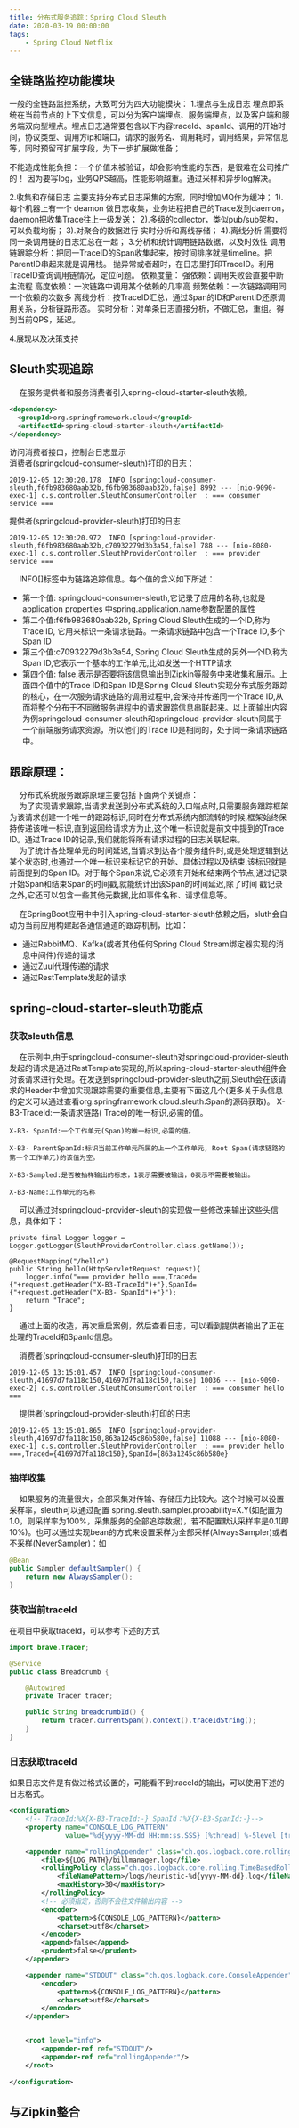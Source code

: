 ```yaml
---
title: 分布式服务追踪：Spring Cloud Sleuth
date: 2020-03-19 00:00:00
tags:
    - Spring Cloud Netflix
---
```

## 全链路监控功能模块  
一般的全链路监控系统，大致可分为四大功能模块：
1.埋点与生成日志
埋点即系统在当前节点的上下文信息，可以分为客户端埋点、服务端埋点，以及客户端和服务端双向型埋点。埋点日志通常要包含以下内容traceId、spanId、调用的开始时间，协议类型、调用方ip和端口，请求的服务名、调用耗时，调用结果，异常信息等，同时预留可扩展字段，为下一步扩展做准备；

不能造成性能负担：一个价值未被验证，却会影响性能的东西，是很难在公司推广的！
因为要写log，业务QPS越高，性能影响越重。通过采样和异步log解决。

2.收集和存储日志
主要支持分布式日志采集的方案，同时增加MQ作为缓冲；
1).每个机器上有一个 deamon 做日志收集，业务进程把自己的Trace发到daemon，daemon把收集Trace往上一级发送；
2).多级的collector，类似pub/sub架构，可以负载均衡；
3).对聚合的数据进行 实时分析和离线存储；
4).离线分析 需要将同一条调用链的日志汇总在一起；
3.分析和统计调用链路数据，以及时效性
调用链跟踪分析：把同一TraceID的Span收集起来，按时间排序就是timeline。把ParentID串起来就是调用栈。
抛异常或者超时，在日志里打印TraceID。利用TraceID查询调用链情况，定位问题。
依赖度量：
            强依赖：调用失败会直接中断主流程
            高度依赖：一次链路中调用某个依赖的几率高
            频繁依赖：一次链路调用同一个依赖的次数多
离线分析：按TraceID汇总，通过Span的ID和ParentID还原调用关系，分析链路形态。
实时分析：对单条日志直接分析，不做汇总，重组。得到当前QPS，延迟。

4.展现以及决策支持

## Sleuth实现追踪  
&emsp; 在服务提供者和服务消费者引入spring-cloud-starter-sleuth依赖。
```xml
<dependency>
  <groupId>org.springframework.cloud</groupId>
  <artifactId>spring-cloud-starter-sleuth</artifactId>
</dependency>
```
访问消费者接口，控制台日志显示  
消费者(springcloud-consumer-sleuth)打印的日志：  

```text
2019-12-05 12:30:20.178  INFO [springcloud-consumer-sleuth,f6fb983680aab32b,f6fb983680aab32b,false] 8992 --- [nio-9090-exec-1] c.s.controller.SleuthConsumerController  : === consumer service ===
```
提供者(springcloud-provider-sleuth)打印的日志  

```text
2019-12-05 12:30:20.972  INFO [springcloud-provider-sleuth,f6fb983680aab32b,c70932279d3b3a54,false] 788 --- [nio-8080-exec-1] c.s.controller.SleuthProviderController  : === provider service ===
```
&emsp; INFO[]标签中为链路追踪信息。每个值的含义如下所述：  
* 第一个值: springcloud-consumer-sleuth,它记录了应用的名称,也就是application properties 中spring.application.name参数配置的属性  
* 第二个值:f6fb983680aab32b, Spring Cloud Sleuth生成的一个ID,称为Trace ID, 它用来标识一条请求链路。一条请求链路中包含一个Trace ID,多个Span ID  
* 第三个值:c70932279d3b3a54, Spring Cloud Sleuth生成的另外一个ID,称为Span ID,它表示一个基本的工作单元,比如发送一个HTTP请求  
* 第四个值: false,表示是否要将该信息输出到Zipkin等服务中来收集和展示。上面四个值中的Trace ID和Span ID是Spring Cloud Sleuth实现分布式服务跟踪的核心，在一次服务请求链路的调用过程中,会保持并传递同一个Trace ID,从而将整个分布于不同微服务进程中的请求跟踪信息串联起来。以上面输出内容为例springcloud-consumer-sleuth和springcloud-provider-sleuth同属于一个前端服务请求资源，所以他们的Trace ID是相同的，处于同一条请求链路中。  

## 跟踪原理：  
&emsp; 分布式系统服务跟踪原理主要包括下面两个关键点：  
&emsp; 为了实现请求跟踪,当请求发送到分布式系统的入口端点时,只需要服务跟踪框架为该请求创建一个唯一的跟踪标识,同时在分布式系统内部流转的时候,框架始终保持传递该唯一标识,直到返回给请求方为止,这个唯一标识就是前文中提到的Trace ID。通过Trace ID的记录,我们就能将所有请求过程的日志关联起来。  
&emsp; 为了统计各处理单元的时间延迟,当请求到达各个服务组件时,或是处理逻辑到达某个状态时,也通过一个唯一标识来标记它的开始、具体过程以及结束,该标识就是前面提到的Span ID。对于每个Span来说,它必须有开始和结束两个节点,通过记录开始Span和结束Span的时间戳,就能统计出该Span的时间延迟,除了时间 戳记录之外,它还可以包含一些其他元数据,比如事件名称、请求信息等。  

&emsp; 在SpringBoot应用中中引入spring-cloud-starter-sleuth依赖之后，sluth会自动为当前应用构建起各通信通道的跟踪机制，比如：  
* 通过RabbitMQ、Kafka(或者其他任何Spring Cloud Stream绑定器实现的消息中间件)传递的请求  
* 通过Zuul代理传递的请求  
* 通过RestTemplate发起的请求  



## spring-cloud-starter-sleuth功能点  
### 获取sleuth信息  

&emsp; 在示例中,由于springcloud-consumer-sleuth对springcloud-provider-sleuth发起的请求是通过RestTemplate实现的,所以spring-cloud-starter-sleuth组件会对该请求进行处理。在发送到springcloud-provider-sleuth之前,Sleuth会在该请求的Header中增加实现跟踪需要的重要信息,主要有下面这几个(更多关于头信息的定义可以通过查看org.springframework.cloud.sleuth.Span的源码获取)。
    X-B3-TraceId:一条请求链路( Trace)的唯一标识,必需的值。

    X-B3- SpanId:一个工作单元(Span)的唯一标识,必需的值。

    X-B3- ParentSpanId:标识当前工作单元所属的上一个工作单元, Root Span(请求链路的第一个工作单元)的该值为空。

    X-B3-Sampled:是否被抽样输出的标志，1表示需要被输出，0表示不需要被输出。

    X-B3-Name:工作单元的名称

&emsp; 可以通过对springcloud-provider-sleuth的实现做一些修改来输出这些头信息，具体如下：

```text
private final Logger logger = Logger.getLogger(SleuthProviderController.class.getName());

@RequestMapping("/hello")
public String hello(HttpServletRequest request){
    logger.info("=== provider hello ===,Traced={"+request.getHeader("X-B3-TraceId")+"},SpanId={"+request.getHeader("X-B3- SpanId")+"}");
    return "Trace";
}
```
&emsp; 通过上面的改造，再次重启案例，然后查看日志，可以看到提供者输出了正在处理的TraceId和SpanId信息。  

&emsp; 消费者(springcloud-consumer-sleuth)打印的日志

```text
2019-12-05 13:15:01.457  INFO [springcloud-consumer-sleuth,41697d7fa118c150,41697d7fa118c150,false] 10036 --- [nio-9090-exec-2] c.s.controller.SleuthConsumerController  : === consumer hello ===
```

&emsp; 提供者(springcloud-provider-sleuth)打印的日志
```text
2019-12-05 13:15:01.865  INFO [springcloud-provider-sleuth,41697d7fa118c150,863a1245c86b580e,false] 11088 --- [nio-8080-exec-1] c.s.controller.SleuthProviderController  : === provider hello ===,Traced={41697d7fa118c150},SpanId={863a1245c86b580e}
```

### 抽样收集  
&emsp; 如果服务的流量很大，全部采集对传输、存储压力比较大。这个时候可以设置采样率，sleuth可以通过配置 spring.sleuth.sampler.probability=X.Y(如配置为1.0，则采样率为100%，采集服务的全部追踪数据)，若不配置默认采样率是0.1(即10%)。也可以通过实现bean的方式来设置采样为全部采样(AlwaysSampler)或者不采样(NeverSampler)：如  

```java
@Bean 
public Sampler defaultSampler() { 
    return new AlwaysSampler(); 
}
```
### 获取当前traceId  
在项目中获取traceId，可以参考下述的方式  

```java
import brave.Tracer;

@Service
public class Breadcrumb {

    @Autowired
    private Tracer tracer;

    public String breadcrumbId() {
        return tracer.currentSpan().context().traceIdString();
    }
}
```

### 日志获取traceId  
如果日志文件是有做过格式设置的，可能看不到traceId的输出，可以使用下述的日志格式。  
```xml
<configuration>
    <!-- TraceId:%X{X-B3-TraceId:-} SpanId：%X{X-B3-SpanId:-}-->
    <property name="CONSOLE_LOG_PATTERN"
              value="%d{yyyy-MM-dd HH:mm:ss.SSS} [%thread] %-5level [traceId= %X{X-B3-TraceId:-}] [SpanId= %X{X-B3-SpanId:-}] %logger{5} - %msg%n"/>

    <appender name="rollingAppender" class="ch.qos.logback.core.rolling.RollingFileAppender">
        <file>${LOG_PATH}/billmanager.log</file>
        <rollingPolicy class="ch.qos.logback.core.rolling.TimeBasedRollingPolicy">
            <fileNamePattern>/logs/heuristic-%d{yyyy-MM-dd}.log</fileNamePattern>
            <maxHistory>30</maxHistory>
        </rollingPolicy>
        <!-- 必须指定，否则不会往文件输出内容 -->
        <encoder>
            <pattern>${CONSOLE_LOG_PATTERN}</pattern>
            <charset>utf8</charset>
        </encoder>
        <append>false</append>
        <prudent>false</prudent>
    </appender>

    <appender name="STDOUT" class="ch.qos.logback.core.ConsoleAppender">
        <encoder>
            <pattern>${CONSOLE_LOG_PATTERN}</pattern>
            <charset>utf8</charset>
        </encoder>
    </appender>


    <root level="info">
        <appender-ref ref="STDOUT"/>
        <appender-ref ref="rollingAppender"/>
    </root>
   
</configuration>
```
## 与Zipkin整合  

